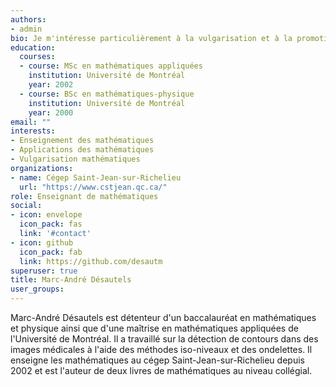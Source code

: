 ```yaml
---
authors:
- admin
bio: Je m'intéresse particulièrement à la vulgarisation et à la promotion des mathématiques.
education:
  courses:
  - course: MSc en mathématiques appliquées
    institution: Université de Montréal
    year: 2002
  - course: BSc en mathématiques-physique
    institution: Université de Montréal
    year: 2000
email: ""
interests:
- Enseignement des mathématiques
- Applications des mathématiques
- Vulgarisation mathématiques
organizations:
- name: Cégep Saint-Jean-sur-Richelieu
  url: "https://www.cstjean.qc.ca/"
role: Enseignant de mathématiques
social:
- icon: envelope
  icon_pack: fas
  link: '#contact'
- icon: github
  icon_pack: fab
  link: https://github.com/desautm
superuser: true
title: Marc-André Désautels
user_groups:
---
```


Marc-André Désautels est détenteur d'un baccalauréat en mathématiques et physique ainsi que d'une maîtrise en mathématiques appliquées de l'Université de Montréal. Il a travaillé sur la détection de contours dans des images médicales à l'aide des méthodes iso-niveaux et des ondelettes. Il enseigne les mathématiques au cégep Saint-Jean-sur-Richelieu depuis 2002 et est l'auteur de deux livres de mathématiques au niveau collégial.
